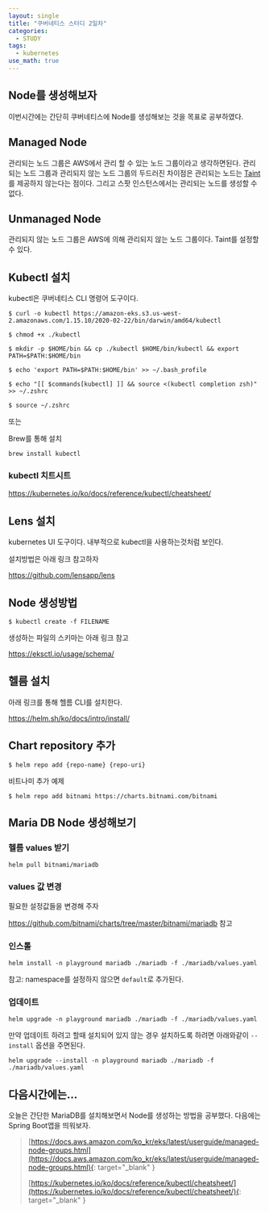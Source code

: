 ```yaml
---
layout: single
title: "쿠버네티스 스터디 2일차"
categories:
  - STUDY
tags:
  - kubernetes
use_math: true
---
```


## Node를 생성해보자

이번시간에는 간단히 쿠버네티스에 Node를 생성해보는 것을 목표로 공부하였다.

## Managed Node

관리되는 노드 그룹은 AWS에서 관리 할 수 있는 노드 그룹이라고 생각하면된다. 관리되는 노드 그룹과 관리되지 않는 노드 그룹의 두드러진 차이점은 관리되는 노드는 [Taint](https://kubernetes.io/ko/docs/concepts/scheduling-eviction/taint-and-toleration/)를 제공하지 않는다는 점이다. 그리고 스팟 인스턴스에서는 관리되는 노드를 생성할 수 없다.

## Unmanaged Node

관리되지 않는 노드 그룹은 AWS에 의해 관리되지 않는 노드 그룹이다. Taint를 설정할 수 있다.

## Kubectl 설치

kubectl은 쿠버네티스 CLI 명령어 도구이다.

```
$ curl -o kubectl https://amazon-eks.s3.us-west-2.amazonaws.com/1.15.10/2020-02-22/bin/darwin/amd64/kubectl

$ chmod +x ./kubectl

$ mkdir -p $HOME/bin && cp ./kubectl $HOME/bin/kubectl && export PATH=$PATH:$HOME/bin

$ echo 'export PATH=$PATH:$HOME/bin' >> ~/.bash_profile

$ echo "[[ $commands[kubectl] ]] && source <(kubectl completion zsh)" >> ~/.zshrc

$ source ~/.zshrc
```

또는

Brew를 통해 설치

```
brew install kubectl
```

### kubectl 치트시트

https://kubernetes.io/ko/docs/reference/kubectl/cheatsheet/

## Lens 설치

kubernetes UI 도구이다. 내부적으로 kubectl을 사용하는것처럼 보인다.

설치방법은 아래 링크 참고하자

https://github.com/lensapp/lens

## Node 생성방법

```
$ kubectl create -f FILENAME
```

생성하는 파일의 스키마는 아래 링크 참고

https://eksctl.io/usage/schema/


## 헬름 설치

아래 링크를 통해 헬름 CLI를 설치한다.

https://helm.sh/ko/docs/intro/install/

## Chart repository 추가

```
$ helm repo add {repo-name} {repo-uri}
```

비트나미 추가 예제

```
$ helm repo add bitnami https://charts.bitnami.com/bitnami
```

## Maria DB Node 생성해보기

### 헬름 values 받기

```
helm pull bitnami/mariadb
```

### values 값 변경

필요한 설정값들을 변경해 주자

https://github.com/bitnami/charts/tree/master/bitnami/mariadb 참고

### 인스톨

```
helm install -n playground mariadb ./mariadb -f ./mariadb/values.yaml
```

참고: namespace를 설정하지 않으면 `default`로 추가된다.

### 업데이트

```
helm upgrade -n playground mariadb ./mariadb -f ./mariadb/values.yaml
```

만약 업데이트 하려고 할때 설치되어 있지 않는 경우 설치하도록 하려면 아래와같이 `--install` 옵션을 주면된다.

```
helm upgrade --install -n playground mariadb ./mariadb -f ./mariadb/values.yaml
```


## 다음시간에는...

오늘은 간단한 MariaDB를 설치해보면서 Node를 생성하는 방법을 공부했다.
다음에는 Spring Boot앱을 띄워보자.

> [https://docs.aws.amazon.com/ko_kr/eks/latest/userguide/managed-node-groups.html](https://docs.aws.amazon.com/ko_kr/eks/latest/userguide/managed-node-groups.html){: target="\_blank" }
>
> [https://kubernetes.io/ko/docs/reference/kubectl/cheatsheet/](https://kubernetes.io/ko/docs/reference/kubectl/cheatsheet/){: target="\_blank" }